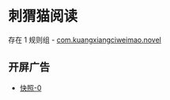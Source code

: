 # 刺猬猫阅读

存在 1 规则组 - [com.kuangxiangciweimao.novel](/src/apps/com.kuangxiangciweimao.novel.ts)

## 开屏广告

- [快照-0](https://gkd-kit.songe.li/import/13056248)
